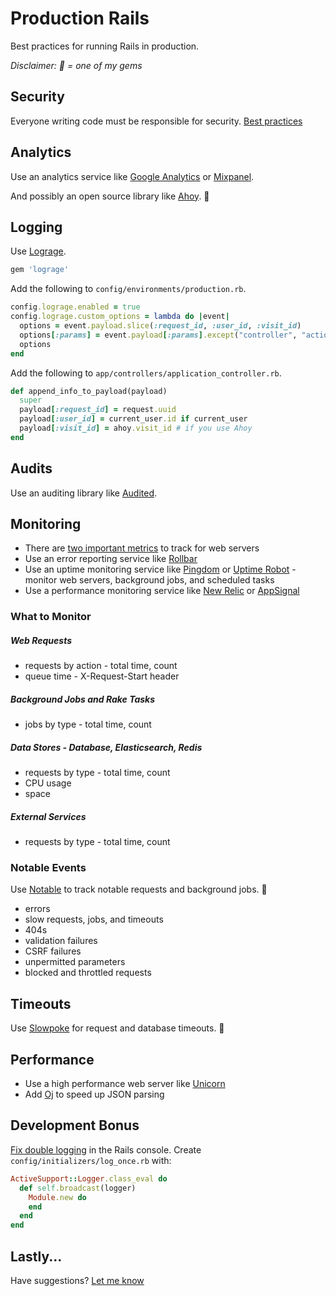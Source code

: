 # Production Rails

Best practices for running Rails in production.

*Disclaimer: :gem: = one of my gems*

## Security

Everyone writing code must be responsible for security. [Best practices](https://github.com/ankane/shorts/blob/master/Secure-Rails.md)

## Analytics

Use an analytics service like [Google Analytics](http://www.google.com/analytics/) or [Mixpanel](https://mixpanel.com/).

And possibly an open source library like [Ahoy](https://github.com/ankane/ahoy). :gem:

## Logging

Use [Lograge](https://github.com/roidrage/lograge).

```ruby
gem 'lograge'
```

Add the following to `config/environments/production.rb`.

```ruby
config.lograge.enabled = true
config.lograge.custom_options = lambda do |event|
  options = event.payload.slice(:request_id, :user_id, :visit_id)
  options[:params] = event.payload[:params].except("controller", "action")
  options
end
```

Add the following to `app/controllers/application_controller.rb`.

```ruby
def append_info_to_payload(payload)
  super
  payload[:request_id] = request.uuid
  payload[:user_id] = current_user.id if current_user
  payload[:visit_id] = ahoy.visit_id # if you use Ahoy
end
```

## Audits

Use an auditing library like [Audited](https://github.com/collectiveidea/audited).

## Monitoring

- There are [two important metrics](https://github.com/ankane/shorts/blob/master/Two-Metrics.md) to track for web servers
- Use an error reporting service like [Rollbar](https://rollbar.com/)
- Use an uptime monitoring service like [Pingdom](https://www.pingdom.com/) or [Uptime Robot](https://uptimerobot.com/) - monitor web servers, background jobs, and scheduled tasks
- Use a performance monitoring service like [New Relic](http://newrelic.com/) or [AppSignal](https://appsignal.com/)

### What to Monitor

##### Web Requests

- requests by action - total time, count
- queue time - X-Request-Start header

##### Background Jobs and Rake Tasks

- jobs by type - total time, count

##### Data Stores - Database, Elasticsearch, Redis

- requests by type - total time, count
- CPU usage
- space

##### External Services

- requests by type - total time, count

### Notable Events

Use [Notable](https://github.com/ankane/notable) to track notable requests and background jobs. :gem:

- errors
- slow requests, jobs, and timeouts
- 404s
- validation failures
- CSRF failures
- unpermitted parameters
- blocked and throttled requests

## Timeouts

Use [Slowpoke](https://github.com/ankane/slowpoke) for request and database timeouts. :gem:

## Performance

- Use a high performance web server like [Unicorn](http://unicorn.bogomips.org/)
- Add [Oj](https://github.com/ohler55/oj) to speed up JSON parsing

## Development Bonus

[Fix double logging](https://github.com/rails/rails/issues/11415#issuecomment-57648388) in the Rails console. Create `config/initializers/log_once.rb` with:

```ruby
ActiveSupport::Logger.class_eval do
  def self.broadcast(logger)
    Module.new do
    end
  end
end
```

## Lastly...

Have suggestions? [Let me know](https://github.com/ankane/production_rails/issues/new)
